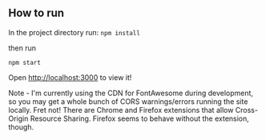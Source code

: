 ## How to run

In the project directory run:
`npm install`

then run

`npm start`

Open [http://localhost:3000](http://localhost:3000) to view it!


Note - I'm currently using the CDN for FontAwesome during development, so you may get a whole bunch of CORS warnings/errors running the site locally. Fret not! There are Chrome and Firefox extensions that allow Cross-Origin Resource Sharing. Firefox seems to behave without the extension, though.
